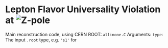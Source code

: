 # Lepton Flavor Universality Violation at <img src="https://latex.codecogs.com/svg.latex?\Large&space;Z" title="Z" />-pole

Main reconstruction code, using CERN ROOT: `allinone.C`
Arguments: 
`type`: The input `.root` type, e.g. `'s1'` for 

